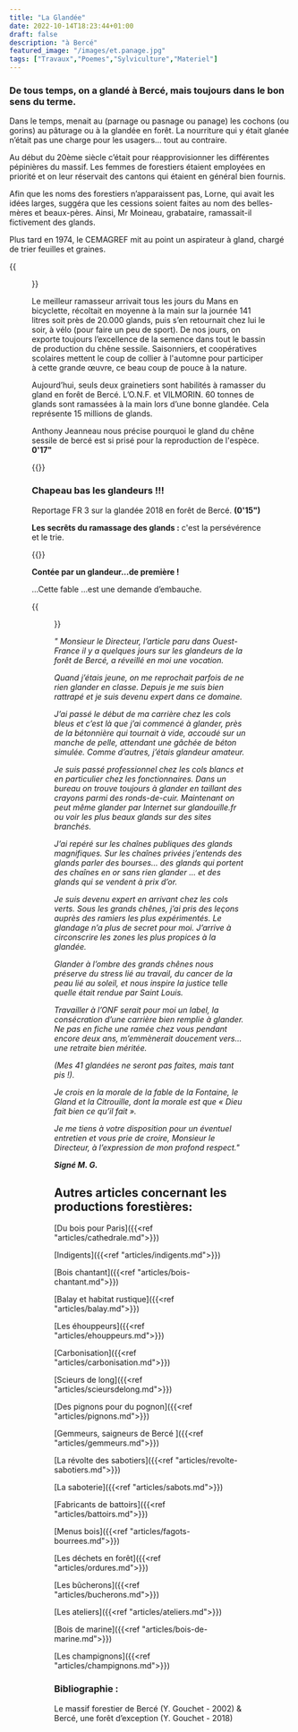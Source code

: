 ```yaml
---
title: "La Glandée"
date: 2022-10-14T18:23:44+01:00
draft: false
description: "à Bercé"
featured_image: "/images/et.panage.jpg"
tags: ["Travaux","Poemes","Sylviculture","Materiel"]
---
```


### De tous temps, on a glandé à Bercé, mais toujours dans le bon sens du terme. 

Dans le temps, menait au (parnage ou pasnage ou panage) les cochons (ou gorins)
au pâturage ou à la glandée en forêt. La nourriture qui y était glanée n’était pas une 
charge pour les usagers… tout au contraire.

  
Au début du 20ème siècle c’était pour réapprovisionner les différentes 
pépinières du massif.
Les femmes de forestiers étaient employées en priorité et on leur réservait 
des cantons qui étaient en général bien fournis. 

Afin que les noms des forestiers n’apparaissent pas, Lorne,
qui avait les idées larges, suggéra que les cessions soient
faites au nom des belles-mères et beaux-pères. 
Ainsi, Mr Moineau, grabataire, ramassait-il fictivement des glands.

Plus tard en 1974, le CEMAGREF mit au point un aspirateur à gland,
chargé de trier feuilles et graines.

{{<figure src="/images/articles/105b1-2.jpg" title="Aspirateur à glands accroché au vieux Same">}}
  

Le meilleur ramasseur arrivait tous les jours du Mans en bicyclette, 
  récoltait en moyenne à la main sur la journée 141 litres soit près
  de 20.000 glands, puis s’en retournait chez lui le soir, à vélo 
  (pour faire un peu de sport).
De nos jours, on exporte toujours l’excellence de la semence dans tout
  le bassin de production du chêne sessile. Saisonniers, et coopératives
  scolaires mettent le coup de collier à l'automne pour participer à 
  cette grande œuvre, ce beau coup de pouce à la nature. 
  
Aujourd’hui, seuls deux grainetiers sont habilités à ramasser 
  du gland en forêt de Bercé. L’O.N.F. et VILMORIN. 60 tonnes
  de glands sont ramassées à la main lors d’une bonne glandée.
  Cela représente 15 millions de glands. 

Anthony Jeanneau nous précise pourquoi le gland du chêne sessile de bercé est si prisé pour la reproduction de l'espèce.
**0'17"**

{{<youtube id="XzceeCBFVb0">}}
  
### Chapeau bas les glandeurs !!!

Reportage FR 3 sur la glandée 2018 en forêt de Bercé.
**(0'15")**

**Les secrêts du ramassage des glands :**
c'est la persévérence et le trie.

  {{<youtube id="wN8mDWRihBs">}} 

**Contée par un glandeur...de première !**
  
…Cette fable …est une demande d’embauche.
  
{{<figure src="/images/articles/105b1-1.jpg" title="Le Gland et la Citrouille – La Fontaine">}}

*" Monsieur le Directeur, l’article paru dans Ouest-France il y a quelques jours 
  sur les glandeurs de la forêt de Bercé, a réveillé en moi une vocation.* 
  
*Quand j’étais jeune, on me reprochait parfois de ne rien glander en classe. 
Depuis je me suis bien rattrapé et je suis devenu expert dans ce domaine.* 
  
*J’ai passé le début de ma carrière chez les cols bleus et c’est là que 
  j’ai commencé à glander, près de la bétonnière qui tournait à vide, 
  accoudé sur un manche de pelle, attendant une gâchée de béton simulée.
Comme d’autres, j’étais glandeur amateur.*
  
*Je suis passé professionnel chez les cols blancs et en particulier 
  chez les fonctionnaires.
Dans un bureau on trouve toujours à glander en taillant des crayons
  parmi des ronds-de-cuir. 
Maintenant on peut même glander par Internet sur glandouille.fr
  ou voir les plus beaux glands sur des sites branchés.* 
  
*J’ai repéré sur les chaînes publiques des glands magnifiques.
Sur les chaînes privées j’entends des glands parler des bourses…
  des glands qui portent des chaînes en or sans rien glander …
  et des glands qui se vendent à prix d’or.* 
  
*Je suis devenu expert en arrivant chez les cols verts. 
Sous les grands chênes, j’ai pris des leçons auprès des
  ramiers les plus expérimentés.
Le glandage n’a plus de secret pour moi. 
J’arrive à circonscrire les zones les plus propices à la glandée.* 
  
*Glander à l’ombre des grands chênes nous préserve du stress lié au travail,
  du cancer de la peau lié au soleil, et nous inspire la justice telle 
  quelle était rendue par Saint Louis.*
  
*Travailler à l’ONF serait pour moi un label,
  la consécration d’une carrière bien remplie à glander.
Ne pas en fiche une ramée chez vous pendant encore deux ans, 
  m’emmènerait doucement vers…une retraite bien méritée.*
  
*(Mes 41 glandées ne seront pas faites, mais tant pis !).* 
  
*Je crois en la morale de la fable de la Fontaine, 
  le Gland et la Citrouille,
  dont la morale est que « Dieu fait bien ce qu’il fait ».* 
  
*Je me tiens à votre disposition pour un éventuel entretien 
  et vous prie de croire, Monsieur le Directeur, à l’expression de mon profond respect."* 
  
***Signé M. G.***

## Autres articles concernant les productions forestières: ## 

[Du bois pour Paris]({{<ref "articles/cathedrale.md">}})

[Indigents]({{<ref "articles/indigents.md">}})

[Bois chantant]({{<ref "articles/bois-chantant.md">}})

[Balay et habitat rustique]({{<ref "articles/balay.md">}})

[Les éhouppeurs]({{<ref "articles/ehouppeurs.md">}})

[Carbonisation]({{<ref "articles/carbonisation.md">}})

[Scieurs de long]({{<ref "articles/scieursdelong.md">}})

[Des pignons pour du pognon]({{<ref "articles/pignons.md">}})

[Gemmeurs, saigneurs de Bercé ]({{<ref "articles/gemmeurs.md">}})

[La révolte des sabotiers]({{<ref "articles/revolte-sabotiers.md">}})

[La saboterie]({{<ref "articles/sabots.md">}})

[Fabricants de battoirs]({{<ref "articles/battoirs.md">}})

[Menus bois]({{<ref "articles/fagots-bourrees.md">}})

[Les déchets en forêt]({{<ref "articles/ordures.md">}})

[Les bûcherons]({{<ref "articles/bucherons.md">}})

[Les ateliers]({{<ref "articles/ateliers.md">}})

[Bois de marine]({{<ref "articles/bois-de-marine.md">}})

[Les champignons]({{<ref "articles/champignons.md">}})



  
### Bibliographie : 
  
Le massif forestier de Bercé  (Y. Gouchet - 2002) & Bercé, une forêt d’exception (Y. Gouchet - 2018)
